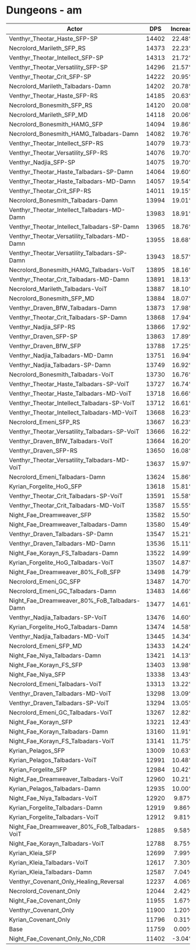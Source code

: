 # Dungeons - am
| Actor | DPS | Increase |
|---|:---:|:---:|
|Venthyr_Theotar_Haste_SFP-SP|14402|22.48%|
|Necrolord_Marileth_SFP_RS|14373|22.23%|
|Venthyr_Theotar_Intellect_SFP-SP|14313|21.72%|
|Venthyr_Theotar_Versatility_SFP-SP|14296|21.57%|
|Venthyr_Theotar_Crit_SFP-SP|14222|20.95%|
|Necrolord_Marileth_Talbadars-Damn|14202|20.78%|
|Venthyr_Theotar_Haste_SFP-RS|14185|20.63%|
|Necrolord_Bonesmith_SFP_RS|14120|20.08%|
|Necrolord_Marileth_SFP_MD|14118|20.06%|
|Necrolord_Bonesmith_HAMG_SFP|14094|19.86%|
|Necrolord_Bonesmith_HAMG_Talbadars-Damn|14082|19.76%|
|Venthyr_Theotar_Intellect_SFP-RS|14079|19.73%|
|Venthyr_Theotar_Versatility_SFP-RS|14076|19.70%|
|Venthyr_Nadjia_SFP-SP|14075|19.70%|
|Venthyr_Theotar_Haste_Talbadars-SP-Damn|14064|19.60%|
|Venthyr_Theotar_Haste_Talbadars-MD-Damn|14057|19.54%|
|Venthyr_Theotar_Crit_SFP-RS|14011|19.15%|
|Necrolord_Bonesmith_Talbadars-Damn|13994|19.01%|
|Venthyr_Theotar_Intellect_Talbadars-MD-Damn|13983|18.91%|
|Venthyr_Theotar_Intellect_Talbadars-SP-Damn|13965|18.76%|
|Venthyr_Theotar_Versatility_Talbadars-MD-Damn|13955|18.68%|
|Venthyr_Theotar_Versatility_Talbadars-SP-Damn|13943|18.57%|
|Necrolord_Bonesmith_HAMG_Talbadars-VoiT|13895|18.16%|
|Venthyr_Theotar_Crit_Talbadars-MD-Damn|13891|18.13%|
|Necrolord_Marileth_Talbadars-VoiT|13887|18.10%|
|Necrolord_Bonesmith_SFP_MD|13884|18.07%|
|Venthyr_Draven_BfW_Talbadars-Damn|13873|17.98%|
|Venthyr_Theotar_Crit_Talbadars-SP-Damn|13868|17.94%|
|Venthyr_Nadjia_SFP-RS|13866|17.92%|
|Venthyr_Draven_SFP-SP|13863|17.89%|
|Venthyr_Draven_BfW_SFP|13788|17.25%|
|Venthyr_Nadjia_Talbadars-MD-Damn|13751|16.94%|
|Venthyr_Nadjia_Talbadars-SP-Damn|13749|16.92%|
|Necrolord_Bonesmith_Talbadars-VoiT|13730|16.76%|
|Venthyr_Theotar_Haste_Talbadars-SP-VoiT|13727|16.74%|
|Venthyr_Theotar_Haste_Talbadars-MD-VoiT|13718|16.66%|
|Venthyr_Theotar_Intellect_Talbadars-SP-VoiT|13712|16.61%|
|Venthyr_Theotar_Intellect_Talbadars-MD-VoiT|13668|16.23%|
|Necrolord_Emeni_SFP_RS|13667|16.23%|
|Venthyr_Theotar_Versatility_Talbadars-SP-VoiT|13666|16.22%|
|Venthyr_Draven_BfW_Talbadars-VoiT|13664|16.20%|
|Venthyr_Draven_SFP-RS|13650|16.08%|
|Venthyr_Theotar_Versatility_Talbadars-MD-VoiT|13637|15.97%|
|Necrolord_Emeni_Talbadars-Damn|13624|15.86%|
|Kyrian_Forgelite_HoG_SFP|13618|15.81%|
|Venthyr_Theotar_Crit_Talbadars-SP-VoiT|13591|15.58%|
|Venthyr_Theotar_Crit_Talbadars-MD-VoiT|13587|15.55%|
|Night_Fae_Dreamweaver_SFP|13582|15.50%|
|Night_Fae_Dreamweaver_Talbadars-Damn|13580|15.49%|
|Venthyr_Draven_Talbadars-SP-Damn|13547|15.21%|
|Venthyr_Draven_Talbadars-MD-Damn|13536|15.11%|
|Night_Fae_Korayn_FS_Talbadars-Damn|13522|14.99%|
|Kyrian_Forgelite_HoG_Talbadars-VoiT|13507|14.87%|
|Night_Fae_Dreamweaver_80%_FoB_SFP|13498|14.79%|
|Necrolord_Emeni_GC_SFP|13487|14.70%|
|Necrolord_Emeni_GC_Talbadars-Damn|13483|14.66%|
|Night_Fae_Dreamweaver_80%_FoB_Talbadars-Damn|13477|14.61%|
|Venthyr_Nadjia_Talbadars-SP-VoiT|13476|14.60%|
|Kyrian_Forgelite_HoG_Talbadars-Damn|13474|14.58%|
|Venthyr_Nadjia_Talbadars-MD-VoiT|13445|14.34%|
|Necrolord_Emeni_SFP_MD|13433|14.24%|
|Night_Fae_Niya_Talbadars-Damn|13421|14.13%|
|Night_Fae_Korayn_FS_SFP|13403|13.98%|
|Night_Fae_Niya_SFP|13338|13.43%|
|Necrolord_Emeni_Talbadars-VoiT|13313|13.22%|
|Venthyr_Draven_Talbadars-MD-VoiT|13298|13.09%|
|Venthyr_Draven_Talbadars-SP-VoiT|13294|13.05%|
|Necrolord_Emeni_GC_Talbadars-VoiT|13267|12.82%|
|Night_Fae_Korayn_SFP|13221|12.43%|
|Night_Fae_Korayn_Talbadars-Damn|13160|11.91%|
|Night_Fae_Korayn_FS_Talbadars-VoiT|13141|11.75%|
|Kyrian_Pelagos_SFP|13009|10.63%|
|Kyrian_Pelagos_Talbadars-VoiT|12991|10.48%|
|Kyrian_Forgelite_SFP|12984|10.42%|
|Night_Fae_Dreamweaver_Talbadars-VoiT|12960|10.21%|
|Kyrian_Pelagos_Talbadars-Damn|12935|10.00%|
|Night_Fae_Niya_Talbadars-VoiT|12920|9.87%|
|Kyrian_Forgelite_Talbadars-Damn|12919|9.86%|
|Kyrian_Forgelite_Talbadars-VoiT|12912|9.81%|
|Night_Fae_Dreamweaver_80%_FoB_Talbadars-VoiT|12885|9.58%|
|Night_Fae_Korayn_Talbadars-VoiT|12788|8.75%|
|Kyrian_Kleia_SFP|12699|7.99%|
|Kyrian_Kleia_Talbadars-VoiT|12617|7.30%|
|Kyrian_Kleia_Talbadars-Damn|12587|7.04%|
|Venthyr_Covenant_Only_Healing_Reversal|12237|4.06%|
|Necrolord_Covenant_Only|12044|2.42%|
|Night_Fae_Covenant_Only|11955|1.67%|
|Venthyr_Covenant_Only|11900|1.20%|
|Kyrian_Covenant_Only|11796|0.31%|
|Base|11759|0.00%|
|Night_Fae_Covenant_Only_No_CDR|11402|-3.04%|
